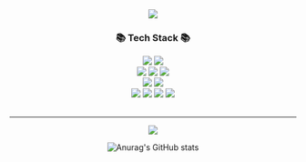 <div align=center>
<img src="https://capsule-render.vercel.app/api?type=waving&color=auto&height=300&section=header&text=Rinwoo&fontSize=90" />
</div>

<div align=center>
	<h3>📚 Tech Stack 📚</h3>
</div>
<div align="center">
    <img src="https://img.shields.io/badge/HTML-E34F26?style=for-the-badge&logo=HTML5&logoColor=white">
    <img src="https://img.shields.io/badge/CSS-1572B6?style=for-the-badge&logo=CSS3&logoColor=white">
    <br>
    <img src="https://img.shields.io/badge/Python-3776AB?style=for-the-badge&logo=Python&logoColor=white">
    <img src="https://img.shields.io/badge/JavaScript-F7DF1E?style=for-the-badge&logo=JavaScript&logoColor=black">
    <img src="https://img.shields.io/badge/MySQL-4479A1?style=for-the-badge&logo=MySQL&logoColor=white">
    <br>
    <img src="https://img.shields.io/badge/Django-092E20?style=for-the-badge&logo=Django&logoColor=white">
    <img src="https://img.shields.io/badge/Docker-00BFFF?style=for-the-badge&logo=Docker&logoColor=white">
    <br>
    <img src="https://img.shields.io/badge/AWS-232F3E?style=for-the-badge&logo=AmazonAWS&logoColor=white">
    <img src="https://img.shields.io/badge/NGINX-009639?style=for-the-badge&logo=Nginx&logoColor=white">
    <img src="https://img.shields.io/badge/Gunicorn-499848?style=for-the-badge&logo=Gunicorn&logoColor=white">
    <img src="https://img.shields.io/badge/GitHub-181717?style=for-the-badge&logo=Github&logoColor=white">
    <br>
</div>
<br>
<hr>
<div align=center>
<img src="https://github-readme-stats.vercel.app/api/top-langs/?username=sds7629&layout=compact">
  
![Anurag's GitHub stats](https://github-readme-stats.vercel.app/api?username=sds7629&show_icons=true&theme=radical)
</div>
